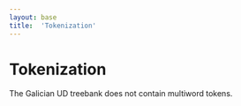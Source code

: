 ```yaml
---
layout: base
title:  'Tokenization'
---
```


# Tokenization

The Galician UD treebank does not contain multiword tokens.
